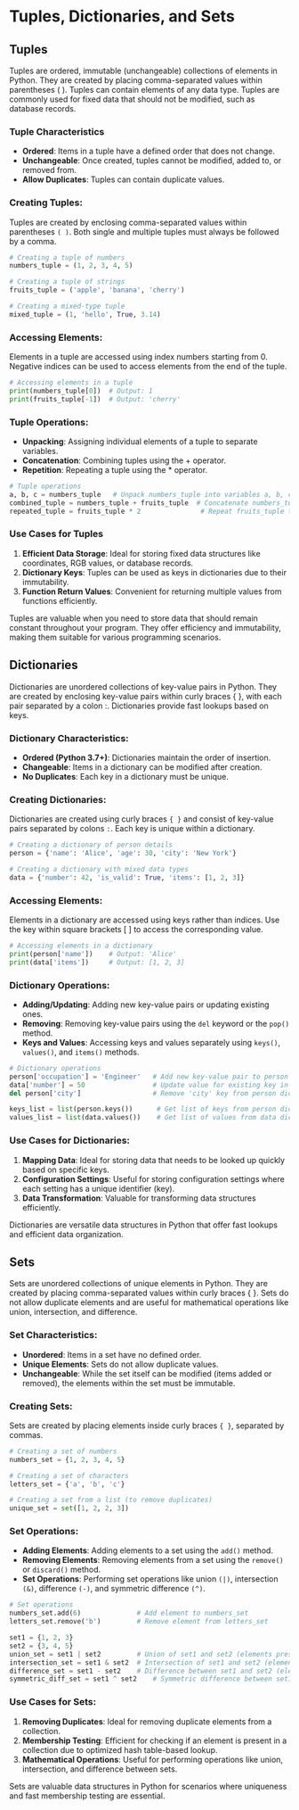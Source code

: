 # Tuples, Dictionaries, and Sets

## Tuples
Tuples are ordered, immutable (unchangeable) collections of elements in Python. They are created by placing comma-separated values within parentheses ( ). Tuples can contain elements of any data type. Tuples are commonly used for fixed data that should not be modified, such as database records.

### Tuple Characteristics
 - **Ordered**: Items in a tuple have a defined order that does not change.
 - **Unchangeable**: Once created, tuples cannot be modified, added to, or removed from.
 - **Allow Duplicates**: Tuples can contain duplicate values.

### Creating Tuples:
Tuples are created by enclosing comma-separated values within parentheses `( )`.
Both single and multiple tuples must always be followed by a comma.
```python
# Creating a tuple of numbers
numbers_tuple = (1, 2, 3, 4, 5)

# Creating a tuple of strings
fruits_tuple = ('apple', 'banana', 'cherry')

# Creating a mixed-type tuple
mixed_tuple = (1, 'hello', True, 3.14)
```

### Accessing Elements:
Elements in a tuple are accessed using index numbers starting from 0.
Negative indices can be used to access elements from the end of the tuple.
```python
# Accessing elements in a tuple
print(numbers_tuple[0])  # Output: 1
print(fruits_tuple[-1])  # Output: 'cherry'
```

### Tuple Operations:
 - **Unpacking**: Assigning individual elements of a tuple to separate variables.
 - **Concatenation**: Combining tuples using the + operator.
 - **Repetition**: Repeating a tuple using the * operator.
```python
# Tuple operations
a, b, c = numbers_tuple   # Unpack numbers_tuple into variables a, b, c
combined_tuple = numbers_tuple + fruits_tuple  # Concatenate numbers_tuple and fruits_tuple
repeated_tuple = fruits_tuple * 2               # Repeat fruits_tuple twice
```

### Use Cases for Tuples
1. **Efficient Data Storage**: Ideal for storing fixed data structures like coordinates, RGB values, or database records.
2. **Dictionary Keys**: Tuples can be used as keys in dictionaries due to their immutability.
3. **Function Return Values**: Convenient for returning multiple values from functions efficiently.

Tuples are valuable when you need to store data that should remain constant throughout your program. They offer efficiency and immutability, making them suitable for various programming scenarios.

## Dictionaries
Dictionaries are unordered collections of key-value pairs in Python. They are created by enclosing key-value pairs within curly braces { }, with each pair separated by a colon :. Dictionaries provide fast lookups based on keys.

### Dictionary Characteristics:
 - **Ordered (Python 3.7+)**: Dictionaries maintain the order of insertion.
 - **Changeable**: Items in a dictionary can be modified after creation.
 - **No Duplicates**: Each key in a dictionary must be unique.

### Creating Dictionaries:
Dictionaries are created using curly braces `{ }` and consist of key-value pairs separated by colons `:`. Each key is unique within a dictionary.
```python
# Creating a dictionary of person details
person = {'name': 'Alice', 'age': 30, 'city': 'New York'}

# Creating a dictionary with mixed data types
data = {'number': 42, 'is_valid': True, 'items': [1, 2, 3]}
```

### Accessing Elements:
Elements in a dictionary are accessed using keys rather than indices.
Use the key within square brackets [ ] to access the corresponding value.
```python
# Accessing elements in a dictionary
print(person['name'])    # Output: 'Alice'
print(data['items'])     # Output: [1, 2, 3]
```

### Dictionary Operations:
 - **Adding/Updating**: Adding new key-value pairs or updating existing ones.
 - **Removing**: Removing key-value pairs using the `del` keyword or the `pop()` method.
 - **Keys and Values**: Accessing keys and values separately using `keys()`, `values()`, and `items()` methods.
```python
# Dictionary operations
person['occupation'] = 'Engineer'   # Add new key-value pair to person dictionary
data['number'] = 50                 # Update value for existing key in data dictionary
del person['city']                  # Remove 'city' key from person dictionary

keys_list = list(person.keys())      # Get list of keys from person dictionary
values_list = list(data.values())    # Get list of values from data dictionary
```

### Use Cases for Dictionaries:
1. **Mapping Data**: Ideal for storing data that needs to be looked up quickly based on specific keys.
2. **Configuration Settings**: Useful for storing configuration settings where each setting has a unique identifier (key).
3. **Data Transformation**: Valuable for transforming data structures efficiently.

Dictionaries are versatile data structures in Python that offer fast lookups and efficient data organization.

## Sets
Sets are unordered collections of unique elements in Python. They are created by placing comma-separated values within curly braces { }. Sets do not allow duplicate elements and are useful for mathematical operations like union, intersection, and difference.

### Set Characteristics:
 - **Unordered**: Items in a set have no defined order.
 - **Unique Elements**: Sets do not allow duplicate values.
 - **Unchangeable**: While the set itself can be modified (items added or removed), the elements within the set must be immutable.

### Creating Sets:
Sets are created by placing elements inside curly braces `{ }`, separated by commas.

```python
# Creating a set of numbers
numbers_set = {1, 2, 3, 4, 5}

# Creating a set of characters
letters_set = {'a', 'b', 'c'}

# Creating a set from a list (to remove duplicates)
unique_set = set([1, 2, 2, 3])
```

### Set Operations:
 - **Adding Elements**: Adding elements to a set using the `add()` method.
 - **Removing Elements**: Removing elements from a set using the `remove()` or `discard()` method.
 - **Set Operations**: Performing set operations like union `(|)`, intersection `(&)`, difference `(-)`, and symmetric difference `(^)`.
```python
# Set operations
numbers_set.add(6)              # Add element to numbers_set
letters_set.remove('b')         # Remove element from letters_set

set1 = {1, 2, 3}
set2 = {3, 4, 5}
union_set = set1 | set2         # Union of set1 and set2 (elements present in either set)
intersection_set = set1 & set2  # Intersection of set1 and set2 (elements present in both sets)
difference_set = set1 - set2    # Difference between set1 and set2 (elements only in set1)
symmetric_diff_set = set1 ^ set2    # Symmetric difference between set1 and set2 (elements not common to both sets)
```

### Use Cases for Sets:
1. **Removing Duplicates**: Ideal for removing duplicate elements from a collection.
2. **Membership Testing**: Efficient for checking if an element is present in a collection due to optimized hash table-based lookup.
3. **Mathematical Operations**: Useful for performing operations like union, intersection, and difference between sets.

Sets are valuable data structures in Python for scenarios where uniqueness and fast membership testing are essential.